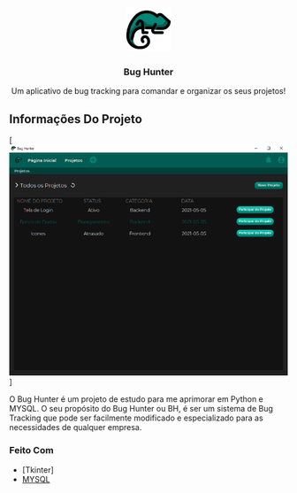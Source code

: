 <!-- PROJECT LOGO -->
<br />
<p align="center">
  <a href="https://github.com/LeonardoMeireles/Bug-Hunter">
    <img src="Assets/bh_Login.png" alt="Logo" width="80" height="80">
  </a>

  <h3 align="center">Bug Hunter</h3>

  <p align="center">
    Um aplicativo de bug tracking para comandar e organizar os seus projetos!
  </p>
</p>

<!-- ABOUT THE PROJECT -->
## Informações Do Projeto

[![Bug Hunter Screen Shot][BH-screenshot]]

O Bug Hunter é um projeto de estudo para me aprimorar em Python e MYSQL. O seu propósito do Bug Hunter ou BH, é ser um sistema de Bug Tracking que pode ser facilmente modificado e especializado para as necessidades de qualquer empresa.

### Feito Com
* [Tkinter]
* [MYSQL](https://www.mysql.com/)




[BH-screenshot]: Assets/Project_ScreenBH.png

